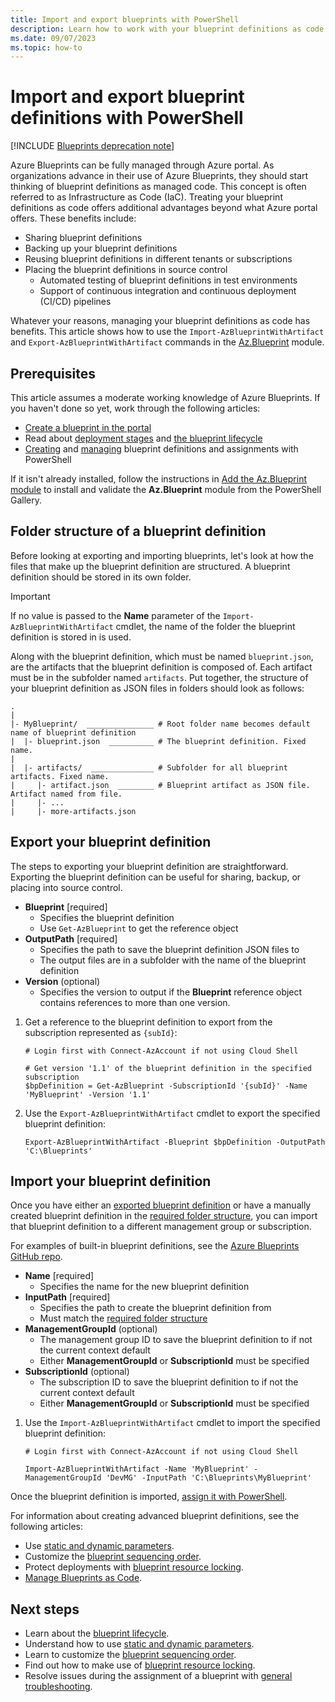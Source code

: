 ```yaml
---
title: Import and export blueprints with PowerShell
description: Learn how to work with your blueprint definitions as code. Share, source control, and manage them using the export and import commands.
ms.date: 09/07/2023
ms.topic: how-to
---
```

# Import and export blueprint definitions with PowerShell

[!INCLUDE [Blueprints deprecation note](../../../../includes/blueprints-deprecation-note.md)]

Azure Blueprints can be fully managed through Azure portal. As organizations advance in their use of
Azure Blueprints, they should start thinking of blueprint definitions as managed code. This concept
is often referred to as Infrastructure as Code (IaC). Treating your blueprint definitions as code
offers additional advantages beyond what Azure portal offers. These benefits include:

- Sharing blueprint definitions
- Backing up your blueprint definitions
- Reusing blueprint definitions in different tenants or subscriptions
- Placing the blueprint definitions in source control
  - Automated testing of blueprint definitions in test environments
  - Support of continuous integration and continuous deployment (CI/CD) pipelines

Whatever your reasons, managing your blueprint definitions as code has benefits. This article shows
how to use the `Import-AzBlueprintWithArtifact` and `Export-AzBlueprintWithArtifact` commands in the
[Az.Blueprint](https://powershellgallery.com/packages/Az.Blueprint/) module.

## Prerequisites

This article assumes a moderate working knowledge of Azure Blueprints. If you haven't done so yet,
work through the following articles:

- [Create a blueprint in the portal](../create-blueprint-portal.md)
- Read about [deployment stages](../concepts/deployment-stages.md) and
  [the blueprint lifecycle](../concepts/lifecycle.md)
- [Creating](../create-blueprint-powershell.md) and [managing](./manage-assignments-ps.md) blueprint
  definitions and assignments with PowerShell

If it isn't already installed, follow the instructions in
[Add the Az.Blueprint module](./manage-assignments-ps.md#add-the-azblueprint-module) to install and
validate the **Az.Blueprint** module from the PowerShell Gallery.

## Folder structure of a blueprint definition

Before looking at exporting and importing blueprints, let's look at how the files that make up the
blueprint definition are structured. A blueprint definition should be stored in its own folder.

> [!IMPORTANT]
> If no value is passed to the **Name** parameter of the `Import-AzBlueprintWithArtifact` cmdlet,
> the name of the folder the blueprint definition is stored in is used.

Along with the blueprint definition, which must be named `blueprint.json`, are the artifacts that
the blueprint definition is composed of. Each artifact must be in the subfolder named `artifacts`.
Put together, the structure of your blueprint definition as JSON files in folders should look as
follows:

```text
.
|
|- MyBlueprint/  _______________ # Root folder name becomes default name of blueprint definition
|  |- blueprint.json  __________ # The blueprint definition. Fixed name.
|
|  |- artifacts/  ______________ # Subfolder for all blueprint artifacts. Fixed name.
|     |- artifact.json  ________ # Blueprint artifact as JSON file. Artifact named from file.
|     |- ...
|     |- more-artifacts.json

```

## Export your blueprint definition

The steps to exporting your blueprint definition are straightforward. Exporting the blueprint
definition can be useful for sharing, backup, or placing into source control.

- **Blueprint** [required]
  - Specifies the blueprint definition
  - Use `Get-AzBlueprint` to get the reference object
- **OutputPath** [required]
  - Specifies the path to save the blueprint definition JSON files to
  - The output files are in a subfolder with the name of the blueprint definition
- **Version** (optional)
  - Specifies the version to output if the **Blueprint** reference object contains references to
    more than one version.

1. Get a reference to the blueprint definition to export from the subscription represented as
   `{subId}`:

   ```azurepowershell-interactive
   # Login first with Connect-AzAccount if not using Cloud Shell

   # Get version '1.1' of the blueprint definition in the specified subscription
   $bpDefinition = Get-AzBlueprint -SubscriptionId '{subId}' -Name 'MyBlueprint' -Version '1.1'
   ```

1. Use the `Export-AzBlueprintWithArtifact` cmdlet to export the specified blueprint definition:

   ```azurepowershell-interactive
   Export-AzBlueprintWithArtifact -Blueprint $bpDefinition -OutputPath 'C:\Blueprints'
   ```

## Import your blueprint definition

Once you have either an [exported blueprint definition](#export-your-blueprint-definition) or have a
manually created blueprint definition in the
[required folder structure](#folder-structure-of-a-blueprint-definition), you can import that
blueprint definition to a different management group or subscription.

For examples of built-in blueprint definitions, see the
[Azure Blueprints GitHub repo](https://github.com/Azure/azure-blueprints/tree/master/samples/001-builtins).

- **Name** [required]
  - Specifies the name for the new blueprint definition
- **InputPath** [required]
  - Specifies the path to create the blueprint definition from
  - Must match the [required folder structure](#folder-structure-of-a-blueprint-definition)
- **ManagementGroupId** (optional)
  - The management group ID to save the blueprint definition to if not the current context default
  - Either **ManagementGroupId** or **SubscriptionId** must be specified
- **SubscriptionId** (optional)
  - The subscription ID to save the blueprint definition to if not the current context default
  - Either **ManagementGroupId** or **SubscriptionId** must be specified

1. Use the `Import-AzBlueprintWithArtifact` cmdlet to import the specified blueprint definition:

   ```azurepowershell-interactive
   # Login first with Connect-AzAccount if not using Cloud Shell

   Import-AzBlueprintWithArtifact -Name 'MyBlueprint' -ManagementGroupId 'DevMG' -InputPath 'C:\Blueprints\MyBlueprint'
   ```

Once the blueprint definition is imported,
[assign it with PowerShell](./manage-assignments-ps.md#create-blueprint-assignments).

For information about creating advanced blueprint definitions, see the following articles:

- Use [static and dynamic parameters](../concepts/parameters.md).
- Customize the [blueprint sequencing order](../concepts/sequencing-order.md).
- Protect deployments with [blueprint resource locking](../concepts/resource-locking.md).
- [Manage Blueprints as Code](https://github.com/Azure/azure-blueprints/blob/master/README.md).

## Next steps

- Learn about the [blueprint lifecycle](../concepts/lifecycle.md).
- Understand how to use [static and dynamic parameters](../concepts/parameters.md).
- Learn to customize the [blueprint sequencing order](../concepts/sequencing-order.md).
- Find out how to make use of [blueprint resource locking](../concepts/resource-locking.md).
- Resolve issues during the assignment of a blueprint with
  [general troubleshooting](../troubleshoot/general.md).